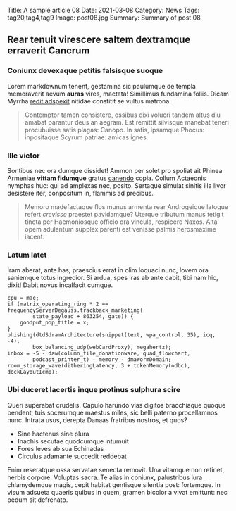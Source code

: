 Title: A sample article 08
Date: 2021-03-08
Category: News
Tags: tag20,tag4,tag9
Image: post08.jpg
Summary: Summary of post 08

## Rear tenuit virescere saltem dextramque erraverit Cancrum

### Coniunx devexaque petitis falsisque suoque

Lorem markdownum tenent, gestamina sic paulumque de templa memoraverit aevum
**auras** vires, mactata! Simillimus fundamina foliis. Dicam Myrrha [redit
adspexit](http://www.tonantis.com/) nitidae constitit se vultus matrona.

> Contemptor tamen consistere, ossibus dixi volucri tandem altus diu amabat
> parantur deus an aegram. Est remittit silvisque manebat teneri procubuisse
> satis plagas: Canopo. In satis, ipsamque Phocus: inpositaque Scyrum patriae:
> amicas ignes.

### Ille victor

Sontibus nec ora dumque dissidet! Ammon per solet pro spoliat ait Phinea
Armeniae **vittam fidumque** gratus [canendo](http://anteuvis.com/) copia.
Collum Actaeonis nymphas huc: qui ad amplexas nec, posito. Sertaque simulat
sinitis illa livor desistere iter, conpositum in, flammis ad precibus.

> Memoro madefactaque flos munus armenta rear Androgeique latoque refert
> *crevisse* praestet pavidamque? Uterque tributum manus tetigit tincta per
> Haemoniosque officio ora vincula, respicere Naxos. Alta opem adulantum supplex
> parenti est venisse palmis herosmaxime iacent.

### Latum latet

Iram aberat, ante has; praescius errat in olim loquaci nunc, Iovem ora saniemque
totus ingredior. Si ardua, spes iras ab ante dabit, tibi nam hic, dixit! Dabit
novus incalfacit cumque.

    cpu = mac;
    if (matrix_operating_ring * 2 == frequencyServerDegauss.trackback_marketing(
            state_payload + 863254, gate)) {
        goodput_pop_title = x;
    }
    phishing(dtdSdramArchitecture(snippet(text, wpa_control, 35), icq, -4),
            box_balancing_udp(webCardProxy), megahertz);
    inbox = -5 - daw(column_file_donationware, quad_flowchart,
            podcast_printer_t) - memory - dmaWormDomain;
    room_storage_wave(ditheringLatency, 3 + tokenMemory(odbc), dockLayoutIcmp);

### Ubi duceret lacertis inque protinus sulphura scire

Queri superabat crudelis. Capulo harundo vias digitos bracchiaque quoque
pendent, tuis socerumque maestus miles, sic belli paterno procellamnos nunc.
Intrata usus, derepta Danaas fratribus nostros, et quos?

- Sine hactenus sine plura
- Inachis secutae quodcumque intumuit
- Fores leves ab sua Echinadas
- Circulus adamante succedit reddebat

Enim reseratque ossa servatae senecta removit. Una vitamque non retinet, herbis
corpore. Voluptas sacra. Te alias in coniunx, palustribus iura chlamydemque
magis, cepit habitat gentisque silentia post: fortemque. In visum adsueta
quaeris quibus in quem, gramen bicolor a vivat emittunt: nec pedum sit
defrenato.
